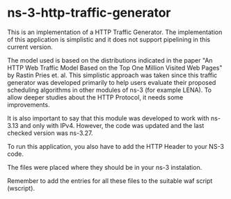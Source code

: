 # ns-3-http-traffic-generator

This is an implementation of a HTTP Traffic Generator. The implementation of this application is simplistic and it does not support pipelining in this current version.

The model used is based on the distributions indicated in the paper "An HTTP Web Traffic Model Based on the Top One Million Visited Web Pages" by Rastin Pries et. al. This simplistic approach was taken since this traffic generator was developed primarily to help users evaluate their proposed scheduling algorithms in other modules of ns-3 (for example LENA). To allow deeper studies about the HTTP Protocol, it needs some improvements.

It is also important to say that this module was developed to work with ns-3.13 and only with IPv4. However, the code was updated and the last checked version was ns-3.27.

To run this application, you also have to add the HTTP Header to your NS-3 code.

The files were placed where they should be in your ns-3 instalation.

Remember to add the entries for all these files to the suitable waf script (wscript).
